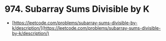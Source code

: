 # 974. Subarray Sums Divisible by K

- [https://leetcode.com/problems/subarray-sums-divisible-by-k/description/](https://leetcode.com/problems/subarray-sums-divisible-by-k/description/)
